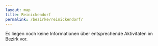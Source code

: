 ```yaml
---
layout: map
title: Reinickendorf
permalink: /bezirke/reinickendorf/
---
```



Es liegen noch keine Informationen über entsprechende Aktivitäten im Bezirk vor.